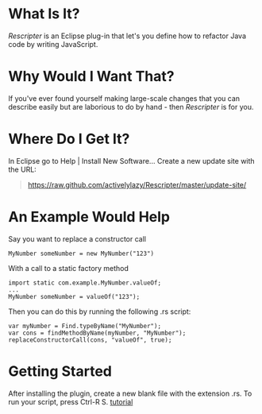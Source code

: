 # What Is It?

*Rescripter* is an Eclipse plug-in that let's you define how to refactor 
Java code by writing JavaScript.

# Why Would I Want That?

If you've ever found yourself making large-scale changes that you can describe
easily but are laborious to do by hand - then *Rescripter* is for you.

# Where Do I Get It?

In Eclipse go to Help | Install New Software...
Create a new update site with the URL:

>    https://raw.github.com/activelylazy/Rescripter/master/update-site/

# An Example Would Help

Say you want to replace a constructor call

```
MyNumber someNumber = new MyNumber("123")
```

With a call to a static factory method

```
import static com.example.MyNumber.valueOf;
...
MyNumber someNumber = valueOf("123");
```

Then you can do this by running the following .rs script:

```
var myNumber = Find.typeByName("MyNumber");
var cons = findMethodByName(myNumber, "MyNumber");
replaceConstructorCall(cons, "valueOf", true);
```

# Getting Started

After installing the plugin, create a new blank file with the extension .rs. To run your script, press Ctrl-R S.
[tutorial](tutorial.md)

